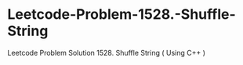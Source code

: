 # Leetcode-Problem-1528.-Shuffle-String
Leetcode Problem Solution 1528. Shuffle String ( Using C++ ) 
